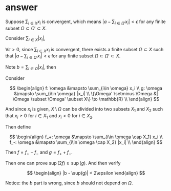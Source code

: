 # answer

Suppose $\sum_{i\in X} x_i$ is convergent, which means $|a - \sum_{i\in \Omega'} x_i| < \epsilon$ for any finite subset $\Omega \subset \Omega' \subset X$.

Consider $\sum_{i\in X} |x_i|$,

$\forall \epsilon > 0$, since $\sum_{i\in X} x_i$ is convergent, there exists a finite subset $\Omega \subset X$ such that $|a - \sum_{i\in \Omega'} x_i| < \epsilon$ for any finite subset $\Omega \subset \Omega' \subset X$.

Note $b = \sum_{i\in \Omega} |x_i|$, then

Consider

$$
\begin{align}
f: \omega &\mapsto \sum_{i\in \omega} x_i \\
g: \omega &\mapsto \sum_{i\in \omega} |x_i| \\
\{\Omega' \setminus \Omega &| \Omega \subset \Omega' \subset X\} \to \mathbb{R} \\
\end{align}
$$

And since ${x_i}$ is given, $X \setminus \Omega$ can be divided into two subsets $X_1$ and $X_2$ such that $x_i \ge 0$ for $i \in X_1$ and $x_i < 0$ for $i \in X_2$.

Then define

$$
\begin{align}
f_+: \omega &\mapsto \sum_{i\in \omega \cap X_1} x_i \\
f_-: \omega &\mapsto \sum_{i\in \omega \cap X_2} |x_i| \\
\end{align}
$$

Then $f = f_+ - f_-$ and $g = f_+ + f_-$.

Then one can prove $\sup(2f) \ge \sup(g)$. And then verify

$$
\begin{align}
|b - \sup(g)| < 2\epsilon
\end{align}
$$

Notice: the $b$ part is wrong, since $b$ should not depend on $\Omega$.
